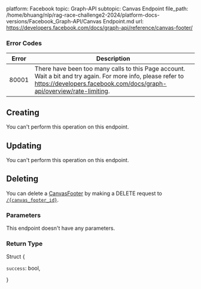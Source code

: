 platform: Facebook
topic: Graph-API
subtopic: Canvas Endpoint
file_path: /home/bhuang/nlp/rag-race-challenge2-2024/platform-docs-versions/Facebook_Graph-API/Canvas Endpoint.md
url: https://developers.facebook.com/docs/graph-api/reference/canvas-footer/

### Error Codes

| Error | Description |
| --- | --- |
| 80001 | There have been too many calls to this Page account. Wait a bit and try again. For more info, please refer to https://developers.facebook.com/docs/graph-api/overview/rate-limiting. |

## Creating

You can't perform this operation on this endpoint.

## Updating

You can't perform this operation on this endpoint.

## Deleting

You can delete a [CanvasFooter](https://developers.facebook.com/docs/graph-api/reference/canvas-footer/) by making a DELETE request to [`/{canvas_footer_id}`](https://developers.facebook.com/docs/graph-api/reference/canvas-footer/).

### Parameters

This endpoint doesn't have any parameters.

### Return Type

Struct {

`success`: bool,

}